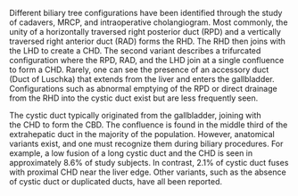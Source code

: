 Different biliary tree configurations have been identified through the study of cadavers, MRCP, and intraoperative cholangiogram. Most commonly, the unity of a horizontally traversed right posterior duct (RPD) and a vertically traversed right anterior duct (RAD) forms the RHD. The RHD then joins with the LHD to create a CHD. The second variant describes a trifurcated configuration where the RPD, RAD, and the LHD join at a single confluence to form a CHD. Rarely, one can see the presence of an accessory duct (Duct of Luschka) that extends from the liver and enters the gallbladder. Configurations such as abnormal emptying of the RPD or direct drainage from the RHD into the cystic duct exist but are less frequently seen.

The cystic duct typically originated from the gallbladder, joining with the CHD to form the CBD. The confluence is found in the middle third of the extrahepatic duct in the majority of the population. However, anatomical variants exist, and one must recognize them during biliary procedures. For example, a low fusion of a long cystic duct and the CHD is seen in approximately 8.6% of study subjects. In contrast, 2.1% of cystic duct fuses with proximal CHD near the liver edge. Other variants, such as the absence of cystic duct or duplicated ducts, have all been reported.
